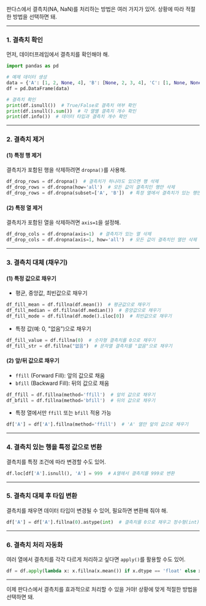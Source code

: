 판다스에서 결측치(NA, NaN)를 처리하는 방법은 여러 가지가 있어. 상황에 따라 적절한 방법을 선택하면 돼.

---

### **1. 결측치 확인**
먼저, 데이터프레임에서 결측치를 확인해야 해.

```python
import pandas as pd

# 예제 데이터 생성
data = {'A': [1, 2, None, 4], 'B': [None, 2, 3, 4], 'C': [1, None, None, 4]}
df = pd.DataFrame(data)

# 결측치 확인
print(df.isnull())  # True/False로 결측치 여부 확인
print(df.isnull().sum())  # 각 열별 결측치 개수 확인
print(df.info())  # 데이터 타입과 결측치 개수 확인
```

---

### **2. 결측치 제거**
#### **(1) 특정 행 제거**
결측치가 포함된 행을 삭제하려면 `dropna()`를 사용해.

```python
df_drop_rows = df.dropna()  # 결측치가 하나라도 있으면 행 삭제
df_drop_rows = df.dropna(how='all')  # 모든 값이 결측치인 행만 삭제
df_drop_rows = df.dropna(subset=['A', 'B'])  # 특정 열에서 결측치가 있는 행만 삭제
```

#### **(2) 특정 열 제거**
결측치가 포함된 열을 삭제하려면 `axis=1`을 설정해.

```python
df_drop_cols = df.dropna(axis=1)  # 결측치가 있는 열 삭제
df_drop_cols = df.dropna(axis=1, how='all')  # 모든 값이 결측치인 열만 삭제
```

---

### **3. 결측치 대체 (채우기)**
#### **(1) 특정 값으로 채우기**
- 평균, 중앙값, 최빈값으로 채우기

```python
df_fill_mean = df.fillna(df.mean())  # 평균값으로 채우기
df_fill_median = df.fillna(df.median())  # 중앙값으로 채우기
df_fill_mode = df.fillna(df.mode().iloc[0])  # 최빈값으로 채우기
```

- 특정 값(예: 0, "없음")으로 채우기

```python
df_fill_value = df.fillna(0)  # 숫자형 결측치를 0으로 채우기
df_fill_str = df.fillna("없음")  # 문자열 결측치를 "없음"으로 채우기
```

#### **(2) 앞/뒤 값으로 채우기**
- `ffill` (Forward Fill): 앞의 값으로 채움
- `bfill` (Backward Fill): 뒤의 값으로 채움

```python
df_ffill = df.fillna(method='ffill')  # 앞의 값으로 채우기
df_bfill = df.fillna(method='bfill')  # 뒤의 값으로 채우기
```

- 특정 열에서만 `ffill` 또는 `bfill` 적용 가능

```python
df['A'] = df['A'].fillna(method='ffill')  # 'A' 열만 앞의 값으로 채우기
```

---

### **4. 결측치 있는 행을 특정 값으로 변환**
결측치를 특정 조건에 따라 변경할 수도 있어.

```python
df.loc[df['A'].isnull(), 'A'] = 999  # A열에서 결측치를 999로 변환
```

---

### **5. 결측치 대체 후 타입 변환**
결측치를 채우면 데이터 타입이 변경될 수 있어, 필요하면 변환해 줘야 해.

```python
df['A'] = df['A'].fillna(0).astype(int)  # 결측치를 0으로 채우고 정수형(int)으로 변환
```

---

### **6. 결측치 처리 자동화**
여러 열에서 결측치를 각각 다르게 처리하고 싶다면 `apply()`를 활용할 수도 있어.

```python
df = df.apply(lambda x: x.fillna(x.mean()) if x.dtype == 'float' else x.fillna("없음"))
```

---

이제 판다스에서 결측치를 효과적으로 처리할 수 있을 거야! 상황에 맞게 적절한 방법을 선택하면 돼.
